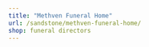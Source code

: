 ```yaml
---
title: "Methven Funeral Home"
url: /sandstone/methven-funeral-home/
shop: funeral directors
---
```


